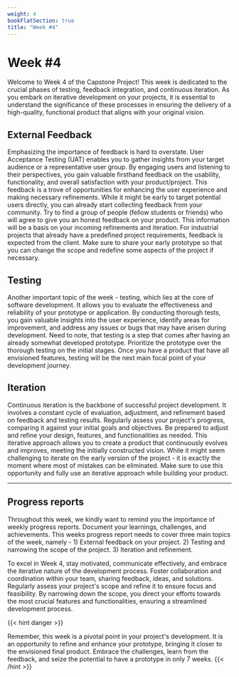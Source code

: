 ```yaml
---
weight: 4
bookFlatSection: true
title: "Week #4"
---
```


# **Week #4**

Welcome to Week 4 of the Capstone Project! This week is dedicated to the crucial phases of testing, feedback integration, and continuous iteration. As you embark on iterative development on your projects, it is essential to understand the significance of these processes in ensuring the delivery of a high-quality, functional product that aligns with your original vision.


## **External Feedback**
Emphasizing the importance of feedback is hard to overstate. User Acceptance Testing (UAT) enables you to gather insights from your target audience or a representative user group. By engaging users and listening to their perspectives, you gain valuable firsthand feedback on the usability, functionality, and overall satisfaction with your product/project. This feedback is a trove of opportunities for enhancing the user experience and making necessary refinements. While it might be early to target potential users directly, you can already start collecting feedback from your community. Try to find a group of people (fellow students or friends) who will agree to give you an honest feedback on your product. This information will be a basis on your incoming refinements and iteration. For industrial projects that already have a predefined project requirements, feedback is expected from the client. Make sure to share your early prototype so that you can change the scope and redefine some aspects of the project if necessary.

## **Testing**
Another important topic of the week - testing, which lies at the core of software development. It allows you to evaluate the effectiveness and reliability of your prototype or application. By conducting thorough tests, you gain valuable insights into the user experience, identify areas for improvement, and address any issues or bugs that may have arisen during development. Need to note, that testing is a step that comes after having an already somewhat developed prototype. Prioritize the prototype over the thorough testing on the initial stages. Once you have a product that have all envisioned features, testing will be the next main focal point of your development journey. 

## **Iteration**
Continuous iteration is the backbone of successful project development. It involves a constant cycle of evaluation, adjustment, and refinement based on feedback and testing results. Regularly assess your project's progress, comparing it against your initial goals and objectives. Be prepared to adjust and refine your design, features, and functionalities as needed. This iterative approach allows you to create a product that continuously evolves and improves, meeting the initially constructed vision. While it might seem challenging to iterate on the early version of the project - it is exactly the moment where most of mistakes can be eliminated. Make sure to use this opportunity and fully use an iterative approach while building your product. 

---
## **Progress reports**  
Throughout this week, we kindly want to remind you the importance of weekly progress reports. Document your learnings, challenges, and achievements. This weeks progress report needs to cover three main topics of the week, namely - 1) External feedback on your project. 2) Testing and narrowing the scope of the project. 3) Iteration and refinement.  

To excel in Week 4, stay motivated, communicate effectively, and embrace the iterative nature of the development process. Foster collaboration and coordination within your team, sharing feedback, ideas, and solutions. Regularly assess your project's scope and refine it to ensure focus and feasibility. By narrowing down the scope, you direct your efforts towards the most crucial features and functionalities, ensuring a streamlined development process.

{{< hint danger >}}
  
Remember, this week is a pivotal point in your project's development. It is an opportunity to refine and enhance your prototype, bringing it closer to the envisioned final product. Embrace the challenges, learn from the feedback, and seize the potential to have a prototype in only 7 weeks. 
{{< /hint >}}
